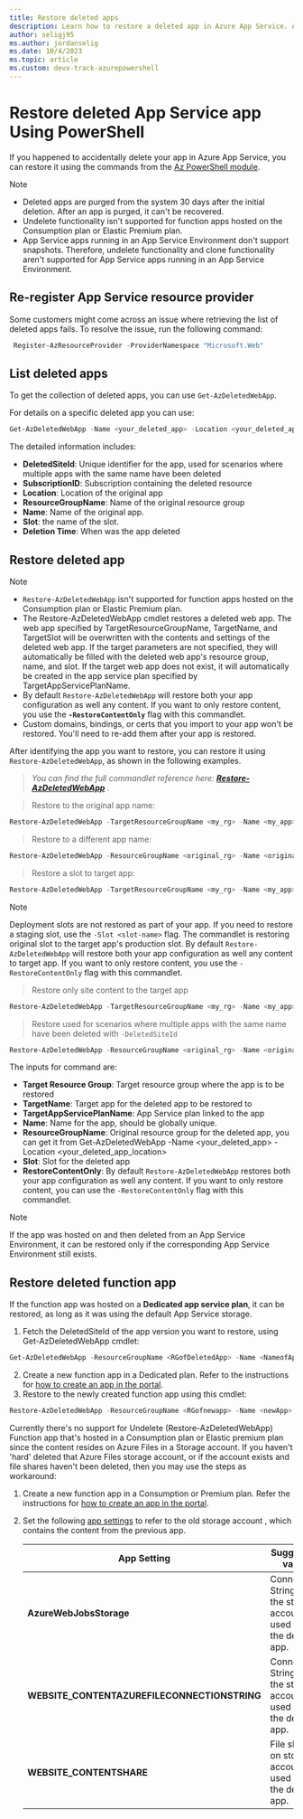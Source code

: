 ```yaml
---
title: Restore deleted apps
description: Learn how to restore a deleted app in Azure App Service. Avoid the headache of an accidentally deleted app.
author: seligj95
ms.author: jordanselig
ms.date: 10/4/2023
ms.topic: article 
ms.custom: devx-track-azurepowershell
---
```


# Restore deleted App Service app Using PowerShell

If you happened to accidentally delete your app in Azure App Service, you can restore it using the commands from the [Az PowerShell module](/powershell/azure/).

> [!NOTE]
> - Deleted apps are purged from the system 30 days after the initial deletion. After an app is purged, it can't be recovered.
> - Undelete functionality isn't supported for function apps hosted on the Consumption plan or Elastic Premium plan.
> - App Service apps running in an App Service Environment don't support snapshots. Therefore, undelete functionality and clone functionality aren't supported for App Service apps running in an App Service Environment.
>

## Re-register App Service resource provider

Some customers might come across an issue where retrieving the list of deleted apps fails. To resolve the issue, run the following command:

```powershell
 Register-AzResourceProvider -ProviderNamespace "Microsoft.Web"
```

## List deleted apps

To get the collection of deleted apps, you can use `Get-AzDeletedWebApp`.

For details on a specific deleted app you can use:

```powershell
Get-AzDeletedWebApp -Name <your_deleted_app> -Location <your_deleted_app_location> 
```

The detailed information includes:

- **DeletedSiteId**: Unique identifier for the app, used for scenarios where multiple apps with the same name have been deleted
- **SubscriptionID**: Subscription containing the deleted resource
- **Location**: Location of the original app
- **ResourceGroupName**: Name of the original resource group
- **Name**: Name of the original app.
- **Slot**: the name of the slot.
- **Deletion Time**: When was the app deleted  

## Restore deleted app

>[!NOTE]
>- `Restore-AzDeletedWebApp` isn't supported for function apps hosted on the Consumption plan or Elastic Premium plan.
>- The Restore-AzDeletedWebApp cmdlet restores a deleted web app. The web app specified by TargetResourceGroupName, TargetName, and TargetSlot will be overwritten with the contents and settings of the deleted web app. If the target parameters are not specified, they will automatically be filled with the deleted web app's resource group, name, and slot. If the target web app does not exist, it will automatically be created in the app service plan specified by TargetAppServicePlanName.
>- By default `Restore-AzDeletedWebApp` will restore both your app configuration as well any content. If you want to only restore content, you use the **`-RestoreContentOnly`** flag with this commandlet.
>- Custom domains, bindings, or certs that you import to your app won't be restored. You'll need to re-add them after your app is restored. 


After identifying the app you want to restore, you can restore it using `Restore-AzDeletedWebApp`, as shown in the following examples.
>*You can find the full commandlet reference here: **[Restore-AzDeletedWebApp](/powershell/module/az.websites/restore-azdeletedwebapp)*** .

>Restore to the original app name:
```powershell
Restore-AzDeletedWebApp -TargetResourceGroupName <my_rg> -Name <my_app> -TargetAppServicePlanName <my_asp>
```

>Restore to a different app name:
```powershell
Restore-AzDeletedWebApp -ResourceGroupName <original_rg> -Name <original_app> -TargetResourceGroupName <target_rg> -TargetName <target_app> -TargetAppServicePlanName <target_asp>
```

>Restore a slot to target app:
```powershell
Restore-AzDeletedWebApp -TargetResourceGroupName <my_rg> -Name <my_app> -TargetAppServicePlanName <my_asp> -Slot <original_slot>
```

> [!NOTE]
> Deployment slots are not restored as part of your app. If you need to restore a staging slot, use the `-Slot <slot-name>`  flag.
> The commandlet is restoring original slot to the target app's production slot.
> By default `Restore-AzDeletedWebApp` will restore both your app configuration as well any content to target app. If you want to only restore content, you use the `-RestoreContentOnly` flag with this commandlet.

>Restore only site content to the target app
```powershell
Restore-AzDeletedWebApp -TargetResourceGroupName <my_rg> -Name <my_app> -TargetAppServicePlanName <my_asp> -RestoreContentOnly
```

>Restore used for scenarios where multiple apps with the same name have been deleted with `-DeletedSiteId`
```powershell
Restore-AzDeletedWebApp -ResourceGroupName <original_rg> -Name <original_app> -DeletedId /subscriptions/aaaa0a0a-bb1b-cc2c-dd3d-eeeeee4e4e4e/providers/Microsoft.Web/locations/location/deletedSites/1234 -TargetAppServicePlanName <my_asp>

```

The inputs for command are:

- **Target Resource Group**: Target resource group where the app is to be restored
- **TargetName**: Target app for the deleted app to be restored to
- **TargetAppServicePlanName**: App Service plan linked to the app
- **Name**: Name for the app, should be globally unique.
- **ResourceGroupName**: Original resource group for the deleted app, you can get it from Get-AzDeletedWebApp -Name <your_deleted_app> -Location <your_deleted_app_location> 
- **Slot**: Slot for the deleted app 
- **RestoreContentOnly**: By default `Restore-AzDeletedWebApp` restores both your app configuration as well any content. If you want to only restore content, you can use the `-RestoreContentOnly` flag with this commandlet.

> [!NOTE]
> If the app was hosted on and then deleted from an App Service Environment, it can be restored only if the corresponding App Service Environment still exists.

## Restore deleted function app 

If the function app was hosted on a **Dedicated app service plan**, it can be restored, as long as it was using the default App Service storage.

1. Fetch the DeletedSiteId of the app version you want to restore, using Get-AzDeletedWebApp cmdlet:

```powershell
Get-AzDeletedWebApp -ResourceGroupName <RGofDeletedApp> -Name <NameofApp> 
```
2. Create a new function app in a Dedicated plan. Refer to the instructions for [how to create an app in the portal](../azure-functions/functions-create-function-app-portal.md#create-a-function-app).
3. Restore to the newly created function app using this cmdlet:

```powershell
Restore-AzDeletedWebApp -ResourceGroupName <RGofnewapp> -Name <newApp> -deletedId "/subscriptions/xxxx/providers/Microsoft.Web/locations/xxxx/deletedSites/xxxx"
```

Currently there's no support for Undelete (Restore-AzDeletedWebApp) Function app that's hosted in a Consumption plan or Elastic premium plan since the content resides on Azure Files in a Storage account. If you haven't 'hard' deleted that Azure Files storage account, or if the account exists and file shares haven't been deleted, then you may use the steps as workaround:
 

1. Create a new function app in a Consumption or Premium plan. Refer the instructions for [how to create an app in the portal](../azure-functions/functions-create-function-app-portal.md#create-a-function-app).
2. Set the following [app settings](../azure-functions/functions-how-to-use-azure-function-app-settings.md?tabs=portal#settings) to refer to the old storage account , which contains the content from the previous app.

    | App Setting      | Suggested value  | 
    | ------------ | ---------------- | 
    | **AzureWebJobsStorage** | Connection String for the storage account used by the deleted app. | 
    | **WEBSITE_CONTENTAZUREFILECONNECTIONSTRING** | Connection String for the storage account used by the deleted app. | 
    | **WEBSITE_CONTENTSHARE** | File share on storage account used by the deleted app. | 

